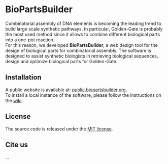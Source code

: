 BioPartsBuilder
===============

Combinatorial assembly of DNA elements is becoming the leading trend to build large scale synthetic pathways. In particular, Golden-Gate is probably the most used method since it allows to combine different biological parts into a one-pot reaction.   
For this reason, we developed **BioPartsBuilder**, a web design tool for the design of biological parts for combinatorial assembly. The software is designed to assist synthetic biologists in retrieving biological sequences, design and optimize biological parts for Golden-Gate.

Installation
---

A public website is available at: [public.biopartsbuilder.org](http://public.biopartsbuilder.org).  
To install a local instance of the software, please follow the instructions on the [wiki](https://github.com/baderzone/biopartsbuilder/wiki/Installation).

License
---

The source code is released under the [MIT license](https://en.wikipedia.org/wiki/MIT_License).

Cite us
---
...
